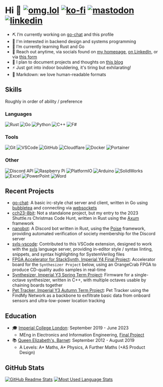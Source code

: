 <!-- markdownlint-disable MD033 -->
# Hi 👋 [![omg.lol](https://omg.8bitsqu.id/?user=8bit)](https://8bit.omg.lol) [![ko-fi](https://shields.io/badge/Ko--fi-aadidesai-FF5E5B?style=flat&logo=kofi)](https://ko-fi.com/aadidesai) [![mastodon](https://shields.io/badge/Mastodon-@8bit@social.lol-6364FF?style=flat&logo=mastodon&logoColor=6364FF)](https://social.lol/@8bit) [![linkedin](https://shields.io/badge/LinkedIn-in/aadidesai-0077B5?style=flat&logo=linkedin&logoColor=0077B5)](https://www.linkedin.com/in/aadidesai)

- ⛏️ I’m currently working on [go-chat](https://github.com/supleed2/go-chat) and this profile
- 🔭 I'm interested in backend design and systems programming
- 🌱 I’m currently learning Rust and Go
- 💬 Reach out anytime, via socials found on [my homepage](https://8bit.lol), [on LinkedIn](https://www.linkedin.com/in/aadidesai), or via [this form](https://blog.8bit.lol/contact)
- 📝 I plan to document projects and thoughts on [this blog](https://blog.8bit.lol)
- ⚡ Just got into indoor bouldering, it's tiring but exhilarating!
- 💯 Markdown: we love human-readable formats

## Skills

Roughly in order of ability / preference

### Languages

![Rust](https://shields.io/badge/Rust-E74700?style=flat&logo=rust&logoColor=white) ![Go](https://shields.io/badge/Go-01ADD8?style=flat&logo=go&logoColor=white) ![Python](https://shields.io/badge/Python-FFD43B?style=flat&logo=python&logoColor=306998) ![C++](https://shields.io/badge/C++-044F88?style=flat&logo=cplusplus&logoColor=white) ![F#](https://shields.io/badge/F%23-4E8CBD?style=flat&logo=fsharp&logoColor=white)

### Tools

![Git](https://shields.io/badge/Git-3E2C00?style=flat&logo=git) ![VSCode](https://shields.io/badge/VSCode-007ACC?style=flat&logo=visualstudiocode&logoColor=white) ![GitHub](https://shields.io/badge/GitHub-333333?style=flat&logo=github&logoColor=white) ![Cloudflare](https://shields.io/badge/Cloudflare-F48120?style=flat&logo=cloudflare&logoColor=white) ![Docker](https://shields.io/badge/Docker-1D63ED?style=flat&logo=docker&logoColor=white) ![Portainer](https://shields.io/badge/Portainer-0DB7ED?style=flat&logo=portainer&logoColor=white)

### Other

![Discord API](https://shields.io/badge/Discord_API-5865F2?style=flat&logo=discord&logoColor=white) ![Raspberry Pi](https://shields.io/badge/Raspberry_Pi-C7053D?style=flat&logo=raspberrypi&logoColor=white) ![PlatformIO](https://shields.io/badge/PlatformIO-E37B0D?style=flat&logo=platformio&logoColor=white) ![Arduino](https://shields.io/badge/Arduino-43A2A6?style=flat&logo=arduino&logoColor=white) ![SolidWorks](https://shields.io/badge/SolidWorks-DF1A21?style=flat&logo=dassaultsystemes&logoColor=white) ![Excel](https://shields.io/badge/Excel-347444?style=flat&logo=microsoftexcel&logoColor=white) ![PowerPoint](https://shields.io/badge/PowerPoint-C84C2B?style=flat&logo=microsoftpowerpoint&logoColor=white) ![Word](https://shields.io/badge/Word-3158a3?style=flat&logo=microsoftword&logoColor=white)

## Recent Projects

- [go-chat](https://github.com/supleed2/go-chat): A basic irc-style chat server and client, written in Go using [bubbletea](https://github.com/charmbracelet/bubbletea) and connecting via [websockets](https://github.com/nhooyr/websocket)
- [cch23-8bit](https://github.com/supleed2/cch23-8bit): Not a standalone project, but my entry to the 2023 Shuttle.rs Christmas Code Hunt, written in Rust using the [Axum](https://github.com/tokio-rs/axum) framework
- [nanobot](https://github.com/supleed2/nanobot): A Discord bot written in Rust, using the [Poise](https://github.com/serenity-rs/poise) framework, providing automated verification of society membership for the Discord server
- [svls-vscode](https://github.com/dalance/svls-vscode/): Contributed to this VSCode extension, designed to work with the [svls](https://github.com/dalance/svls/) language server, providing in-editor style / syntax linting, snippets, and syntax highlighting for SystemVerilog files
- [FPGA Accelerator for StackSynth, Imperial Y4 Final Project](https://github.com/supleed2/EIE4-FYP): Accelerator board for the `Synthesizer Project` below, using an OrangeCrab FPGA to produce CD-quality audio samples in real-time
- [Synthesizer, Imperial Y3 Spring Term Project](https://github.com/supleed2/ELEC60013-ES-CW2/): Firmware for a single-octave synthesizer, written in C++, with multiple octaves usable by chaining boards together
- [Pet Tracker, Imperial Y3 Autumn Term Project](https://github.com/supleed2/ELEC60013-ES-CW1/): Pet Tracker using the FindMy Network as a backbone to exfiltrate basic data from onboard sensors and ultra-low-power location tracking

## Education

- 🎓 [Imperial College London](https://www.imperial.ac.uk/): September 2019 - June 2023
  - MEng in Electronics and Information Engineering, [Final Project](https://github.com/supleed2/EIE4-FYP)
- 📚 [Queen Elizabeth's, Barnet](https://www.barnet.ac.uk/): September 2012 - August 2019
  - A Levels: A\* Maths, A\* Physics, A Further Maths (+AS Product Design)

## GitHub Stats

[![GitHub Readme Stats](https://github-readme-stats.vercel.app/api?username=supleed2&count_private=true&show_icons=true&theme=github_dark_dimmed&show=discussions_started&line_height=28)](https://github.com/anuraghazra/github-readme-stats) [![Most Used Language Stats](https://github-readme-stats.vercel.app/api/top-langs/?username=supleed2&langs_count=12&size_weight=0.8&count_weight=0.2&layout=compact&theme=github_dark_dimmed)](https://github.com/anuraghazra/github-readme-stats)
